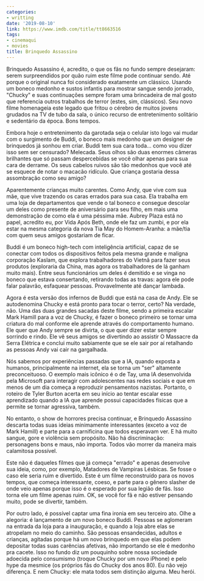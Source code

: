```yaml
---
categories:
- writting
date: '2019-08-10'
link: https://www.imdb.com/title/tt8663516
tags:
- cinemaqui
- movies
title: Brinquedo Assassino
---
```


Brinquedo Assassino é, acredito, o que os fãs no fundo sempre desejaram: serem surpreendidos por quão ruim este filme pode continuar sendo. Até porque o original nunca foi considerado exatamente um clássico. Usando um boneco medonho e sustos infantis para mostrar sangue sendo jorrado, "Chucky" e suas continuações sempre foram uma brincadeira de mal gosto que referencia outros trabalhos de terror (estes, sim, clássicos). Seu novo filme homenageia este legado que fritou o cérebro de muitos jovens grudados na TV de tubo da sala, o único recurso de entretenimento solitário e sedentário da época. Bons tempos.

Embora hoje o entretenimento da garotada seja o celular isto logo vai mudar com o surgimento de Buddi, o boneco mais medonho que um designer de brinquedos já sonhou em criar. Buddi tem sua cara toda... como vou dizer isso sem ser censurado? Melecada. Seus olhos são duas enormes câmeras brilhantes que só passam despercebidas se você olhar apenas para sua cara de derrame. Os seus cabelos ruivos são tão medonhos que você até se esquece de notar o macacão ridículo. Que criança gostaria dessa assombração como seu amigo?

Aparentemente crianças muito carentes. Como Andy, que vive com sua mãe, que vive trazendo os caras errados para sua casa. Ela trabalha em uma loja de departamentos que vende o tal boneco e consegue descolar um deles como presente de aniversário para seu filho, em mais uma demonstração de como ela é uma péssima mãe. Aubrey Plaza está no papel, acredito eu, por Vida Após Beth, onde ele faz um zumbi, e por ela estar na mesma categoria da nova Tia May do Homem-Aranha: a mãe/tia com quem seus amigos gostariam de ficar.

Buddi é um boneco high-tech com inteligência artificial, capaz de se conectar com todos os dispositivos feitos pela mesma grande e maligna corporação Kaslam, que explora trabalhadores do Vietnã para fazer seus produtos (exploraria da China, mas agora os trabalhadores de lá ganham muito mais). Entre seus funcionários um deles é demitido e se vinga no boneco que estava consertando, retirando todas as travas: agora ele pode falar palavrão, esfaquear pessoas. Provavelmente até dançar lambada.

Agora é esta versão dos infernos de Buddi que está na casa de Andy. Ele se autodenomina Chucky e está pronto para tocar o terror, certo? Na verdade, não. Uma das duas grandes sacadas deste filme, sendo a primeira escalar Mark Hamill para a voz de Chucky, é fazer o boneco primeiro se tornar uma criatura do mal conforme ele aprende através do comportamento humano. Ele quer que Andy sempre se divirta, o que quer dizer estar sempre sorrindo e rindo. Ele vê seus amigos se divertindo ao assistir O Massacre da Serra Elétrica e conclui muito sabiamente que se ele sair por aí retalhando as pessoas Andy vai cair na gargalhada.

Nós sabemos por experiências passadas que a IA, quando exposta a humanos, principalmente na internet, ela se torna um "ser" altamente preconceituoso. O exemplo mais icônico é o de Tay, uma IA desenvolvida pela Microsoft para interagir com adolescentes nas redes sociais e que em menos de um dia começa a reproduzir pensamentos nazistas. Portanto, o roteiro de Tyler Burton acerta em seu início ao tentar escalar esse aprendizado quando a IA que aprende possui capacidades físicas que a permite se tornar agressiva, também.

No entanto, o show de horrores precisa continuar, e Brinquedo Assassino descarta todas suas ideias minimamente interessantes (exceto a voz de Mark Hamill) e parte para a carnificina que todos esperavam ver. E há muito sangue, gore e violência sem propósito. Não há discriminação: personagens bons e maus, não importa. Todos vão morrer da maneira mais calamitosa possível.

Este não é daqueles filmes que já começa "errado" e apenas desenvolve sua ideia, como, por exemplo, Matadores de Vampiras Lésbicas. Se fosse o caso ele seria ruim e divertido. Este é um filme reconstruído para os novos tempos, que começa interessante, coeso, e parte para o gênero slasher de onde veio apenas porque isso é o esperado por sua legião de fãs. Isso torna ele um filme apenas ruim. OK, se você for fã e não estiver pensando muito, pode se divertir, também.

Por outro lado, é possível captar uma fina ironia em seu terceiro ato. Olhe a alegoria: é lançamento de um novo boneco Buddi. Pessoas se aglomeram na entrada da loja para a inauguração, e quando a loja abre elas se atropelam no meio do caminho. São pessoas ensandecidas, adultos e crianças, agitadas porque há um novo brinquedo em que elas podem depositar todas suas carências afetivas, não importando se ele é medonho pra cacete. Isso no fundo diz um pouquinho sobre nossa sociedade adoecida pelo consumismo (troque Chucky por um novo iPhone) e pelo hype da mesmice (os próprios fãs do Chucky dos anos 80). Eu não vejo diferença. E nem Chucky: ele mata todos sem distinção alguma. Meu herói.


